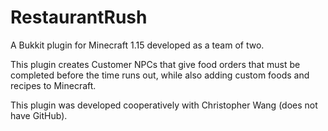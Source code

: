 # RestaurantRush
A Bukkit plugin for Minecraft 1.15 developed as a team of two.

This plugin creates Customer NPCs that give food orders that must be completed before the time runs out, while also adding custom foods and recipes to Minecraft.

This plugin was developed cooperatively with Christopher Wang (does not have GitHub).
